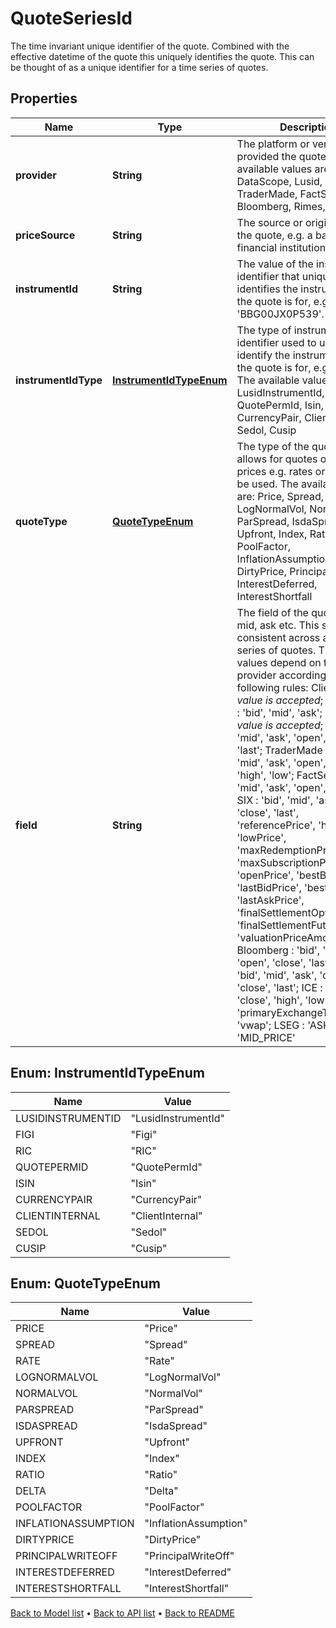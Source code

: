 

# QuoteSeriesId

The time invariant unique identifier of the quote. Combined with the effective datetime of the quote this  uniquely identifies the quote. This can be thought of as a unique identifier for a time series of quotes.

## Properties

| Name | Type | Description | Notes |
|------------ | ------------- | ------------- | -------------|
|**provider** | **String** | The platform or vendor that provided the quote. The available values are: Client, DataScope, Lusid, Edi, TraderMade, FactSet, SIX, Bloomberg, Rimes, ICE, LSEG |  |
|**priceSource** | **String** | The source or originator of the quote, e.g. a bank or financial institution. |  [optional] |
|**instrumentId** | **String** | The value of the instrument identifier that uniquely identifies the instrument that the quote is for, e.g. &#39;BBG00JX0P539&#39;. |  |
|**instrumentIdType** | [**InstrumentIdTypeEnum**](#InstrumentIdTypeEnum) | The type of instrument identifier used to uniquely identify the instrument that the quote is for, e.g. &#39;Figi&#39;. The available values are: LusidInstrumentId, Figi, RIC, QuotePermId, Isin, CurrencyPair, ClientInternal, Sedol, Cusip |  |
|**quoteType** | [**QuoteTypeEnum**](#QuoteTypeEnum) | The type of the quote. This allows for quotes other than prices e.g. rates or spreads to be used. The available values are: Price, Spread, Rate, LogNormalVol, NormalVol, ParSpread, IsdaSpread, Upfront, Index, Ratio, Delta, PoolFactor, InflationAssumption, DirtyPrice, PrincipalWriteOff, InterestDeferred, InterestShortfall |  |
|**field** | **String** | The field of the quote e.g. bid, mid, ask etc. This should be consistent across a time series of quotes. The allowed values depend on the provider according to the following rules: Client : *Any value is accepted*; DataScope : &#39;bid&#39;, &#39;mid&#39;, &#39;ask&#39;; Lusid : *Any value is accepted*; Edi : &#39;bid&#39;, &#39;mid&#39;, &#39;ask&#39;, &#39;open&#39;, &#39;close&#39;, &#39;last&#39;; TraderMade : &#39;bid&#39;, &#39;mid&#39;, &#39;ask&#39;, &#39;open&#39;, &#39;close&#39;, &#39;high&#39;, &#39;low&#39;; FactSet : &#39;bid&#39;, &#39;mid&#39;, &#39;ask&#39;, &#39;open&#39;, &#39;close&#39;; SIX : &#39;bid&#39;, &#39;mid&#39;, &#39;ask&#39;, &#39;open&#39;, &#39;close&#39;, &#39;last&#39;, &#39;referencePrice&#39;, &#39;highPrice&#39;, &#39;lowPrice&#39;, &#39;maxRedemptionPrice&#39;, &#39;maxSubscriptionPrice&#39;, &#39;openPrice&#39;, &#39;bestBidPrice&#39;, &#39;lastBidPrice&#39;, &#39;bestAskPrice&#39;, &#39;lastAskPrice&#39;, &#39;finalSettlementOptions&#39;, &#39;finalSettlementFutures&#39;, &#39;valuationPriceAmount&#39;; Bloomberg : &#39;bid&#39;, &#39;mid&#39;, &#39;ask&#39;, &#39;open&#39;, &#39;close&#39;, &#39;last&#39;; Rimes : &#39;bid&#39;, &#39;mid&#39;, &#39;ask&#39;, &#39;open&#39;, &#39;close&#39;, &#39;last&#39;; ICE : &#39;ask&#39;, &#39;bid&#39;, &#39;close&#39;, &#39;high&#39;, &#39;low&#39;, &#39;open&#39;, &#39;primaryExchangeTradePrice&#39;, &#39;vwap&#39;; LSEG : &#39;ASK&#39;, &#39;BID&#39;, &#39;MID_PRICE&#39; |  |



## Enum: InstrumentIdTypeEnum

| Name | Value |
|---- | -----|
| LUSIDINSTRUMENTID | &quot;LusidInstrumentId&quot; |
| FIGI | &quot;Figi&quot; |
| RIC | &quot;RIC&quot; |
| QUOTEPERMID | &quot;QuotePermId&quot; |
| ISIN | &quot;Isin&quot; |
| CURRENCYPAIR | &quot;CurrencyPair&quot; |
| CLIENTINTERNAL | &quot;ClientInternal&quot; |
| SEDOL | &quot;Sedol&quot; |
| CUSIP | &quot;Cusip&quot; |



## Enum: QuoteTypeEnum

| Name | Value |
|---- | -----|
| PRICE | &quot;Price&quot; |
| SPREAD | &quot;Spread&quot; |
| RATE | &quot;Rate&quot; |
| LOGNORMALVOL | &quot;LogNormalVol&quot; |
| NORMALVOL | &quot;NormalVol&quot; |
| PARSPREAD | &quot;ParSpread&quot; |
| ISDASPREAD | &quot;IsdaSpread&quot; |
| UPFRONT | &quot;Upfront&quot; |
| INDEX | &quot;Index&quot; |
| RATIO | &quot;Ratio&quot; |
| DELTA | &quot;Delta&quot; |
| POOLFACTOR | &quot;PoolFactor&quot; |
| INFLATIONASSUMPTION | &quot;InflationAssumption&quot; |
| DIRTYPRICE | &quot;DirtyPrice&quot; |
| PRINCIPALWRITEOFF | &quot;PrincipalWriteOff&quot; |
| INTERESTDEFERRED | &quot;InterestDeferred&quot; |
| INTERESTSHORTFALL | &quot;InterestShortfall&quot; |



[Back to Model list](../README.md#documentation-for-models) &#8226; [Back to API list](../README.md#documentation-for-api-endpoints) &#8226; [Back to README](../README.md)


